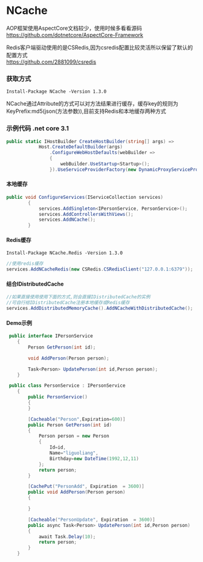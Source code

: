 # NCache
AOP框架使用AspectCore文档较少，使用时候多看看源码</br>
https://github.com/dotnetcore/AspectCore-Framework

Redis客户端驱动使用的是CSRedis,因为csredis配置比较灵活所以保留了默认的配置方式</br>
https://github.com/2881099/csredis

### 获取方式
```
Install-Package NCache -Version 1.3.0
```

NCache通过Attribute的方式可以对方法结果进行缓存，缓存key的规则为KeyPrefix:md5(json(方法参数)),目前支持Redis和本地缓存两种方式

### 示例代码 .net core 3.1
```csharp
public static IHostBuilder CreateHostBuilder(string[] args) =>
            Host.CreateDefaultBuilder(args)
                .ConfigureWebHostDefaults(webBuilder =>
                {
                    webBuilder.UseStartup<Startup>();
                }).UseServiceProviderFactory(new DynamicProxyServiceProviderFactory());
```
#### 本地缓存
```csharp
public void ConfigureServices(IServiceCollection services)
        {
            services.AddSingleton<IPersonService, PersonService>();
            services.AddControllersWithViews();
            services.AddNCache();
        }
```
#### Redis缓存
```
Install-Package NCache.Redis -Version 1.3.0
```
```csharp
//使用redis缓存
services.AddNCacheRedis(new CSRedis.CSRedisClient("127.0.0.1:6379"));
```
#### 结合IDistributedCache
```csharp
//如果直接使用使用下面的方式,则会直接IDistributedCache的实例
//可自行给IDistributedCache注册本地缓存或Redis缓存
services.AddDistributedMemoryCache().AddNCacheWithDistributedCache();
```
#### Demo示例
```csharp
 public interface IPersonService
    {
        Person GetPerson(int id);

        void AddPerson(Person person);

        Task<Person> UpdatePerson(int id,Person person);
    }
```

```csharp
 public class PersonService : IPersonService
    {
        public PersonService()
        {
        }

        [Cacheable("Person",Expiration=600)]
        public Person GetPerson(int id)
        {
            Person person = new Person
            {
                Id=id,
                Name="liguoliang",
                Birthday=new DateTime(1992,12,11)
            };
            return person;
        }

        [CachePut("PersonAdd", Expiration  = 3600)]
        public void AddPerson(Person person)
        {

        }

        [Cacheable("PersonUpdate", Expiration  = 3600)]
        public async Task<Person> UpdatePerson(int id,Person person)
        {
            await Task.Delay(10);
            return person;
        }
    }
```
